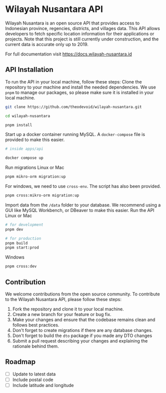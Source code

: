 # Wilayah Nusantara API
Wilayah Nusantara is an open source API that provides access to Indonesian province, regencies, districts, and villages data. This API allows developers to fetch specific location information for their applications or projects. Note that this project is still currently under construction, and the current data is accurate only up to 2019. 

For full documentation visit https://docs.wilayah-nusantara.id

## API Installation
To run the API in your local machine, follow these steps:
Clone the repository to your machine and install the needed dependencies. We use `pnpm` to manage our packages, so please make sure it is installed in your local machine.
```bash
git clone https://github.com/theodevoid/wilayah-nusantara.git

cd wilayah-nusantara

pnpm install
```
Start up a docker container running MySQL. A `docker-compose` file is provided to make this easier.
```bash
# inside apps/api

docker compose up
```
Run migrations
Linux or Mac
```bash
pnpm mikro-orm migration:up
```

For windows, we need to use `cross-env`. The script has also been provided.
```bash
pnpm cross:mikro-orm migration:up
```
Import data from the `/data` folder to your database. We recommend using a GUI like MySQL Workbench, or DBeaver to make this easier.
Run the API
Linux or Mac
```bash
# for development
pnpm dev

# for production
pnpm build
pnpm start:prod
```
Windows
```bash
pnpm cross:dev
```

## Contribution
We welcome contributions from the open source community. To contribute to the Wilayah Nusantara API, please follow these steps:

1. Fork the repository and clone it to your local machine.
2. Create a new branch for your feature or bug fix.
3. Make your changes and ensure that the codebase remains clean and follows best practices.
4. Don't forget to create migrations if there are any database changes.
5. Don't forget to build the `dto` package if you made any DTO changes
6. Submit a pull request describing your changes and explaining the rationale behind them.

## Roadmap
- [ ] Update to latest data
- [ ] Include postal code
- [ ] Include latitude and longitude
